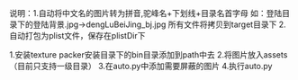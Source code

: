 说明：1.自动将中文名的图片转为拼音,驼峰名+下划线+目录名首字母
	    如：登陆目录下的登陆背景.jpg->dengLuBeiJing_bj.jpg
	    所有文件将拷贝到target目录下
	  2.自动打包为plist文件，保存在plistDir下

1.安装texture packer安装目录下的bin目录添加到path中去
2.将图片放入assets（目前只支持一级目录）
3.在auto.py中添加需要屏蔽的图片
4.执行auto.py